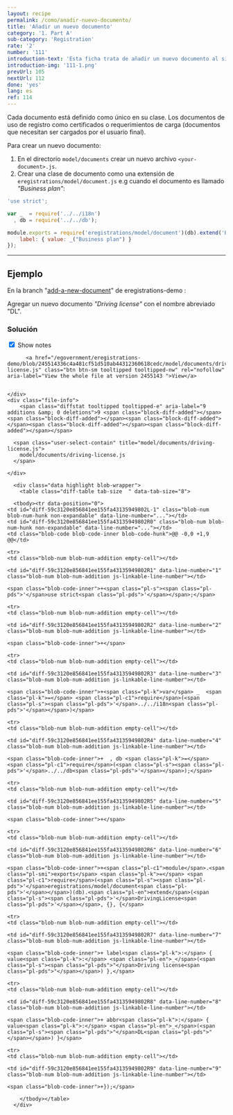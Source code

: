```yaml
---
layout: recipe
permalink: /como/anadir-nuevo-documento/
title: 'Añadir un nuevo documento'
category: '1. Part A'
sub-category: 'Registration'
rate: '2'
number: '111'
introduction-text: 'Esta ficha trata de añadir un nuevo documento al sistema para utilizarlo en un registro.'
introduction-img: '111-1.png'
prevUrl: 105
nextUrl: 112
done: 'yes'
lang: es
ref: 114
---
```



Cada documento está definido como único en su clase. Los documentos de uso de registro como certificados o requerimientos de carga (documentos que necesitan ser cargados por el usuario final).

Para crear un nuevo documento:

1. En el directorio `model/documents` crear un nuevo archivo `<your-document>.js`.
2. Crear una clase de documento como una extensión de `eregistrations/model/document.js` e.g cuando el documento es llamado *"Business plan"*:

```javascript
'use strict';

var _  = require('../../i18n')
  , db = require('../../db');

module.exports = require('eregistrations/model/document')(db).extend('BusinessPlan', {}, {
	label: { value: _("Business plan") }
});
```

---

## Ejemplo

En la branch "[add-a-new-document](https://github.com/egovernment/eregistrations-demo/tree/add-a-new-document)" de eregistrations-demo :

Agregar un nuevo documento *"Driving license"* con el nombre abreviado "DL".

### Solución

<div id="files" class="diff-view " onclick="window.open('https://github.com/egovernment/eregistrations-demo/compare/add-a-new-document...add-a-new-document-solution#files')">


<a name="diff-59c3120e856841ee155fa43135949802"></a>
<div id="diff-0" class="file js-details-container




             show-inline-notes
           ">
  <div class="file-header" data-path="model/documents/driving-license.js">
    <div class="file-actions">
        <span class="show-file-notes">
          <label>
            <input type="checkbox" checked="checked" class="js-toggle-file-notes">
            Show notes
          </label>
        </span>

          <a href="/egovernment/eregistrations-demo/blob/245514336c4a481cf51d510ab44312360618cedc/model/documents/driving-license.js" class="btn btn-sm tooltipped tooltipped-nw" rel="nofollow" aria-label="View the whole file at version 2455143 ">View</a>


    </div>
    <div class="file-info">
        <span class="diffstat tooltipped tooltipped-e" aria-label="9 additions &amp; 0 deletions">9 <span class="block-diff-added"></span><span class="block-diff-added"></span><span class="block-diff-added"></span><span class="block-diff-added"></span><span class="block-diff-added"></span></span>

      <span class="user-select-contain" title="model/documents/driving-license.js">
        model/documents/driving-license.js
      </span>

    </div>
  </div>

      <div class="data highlight blob-wrapper">
        <table class="diff-table tab-size  " data-tab-size="8">

      <tbody><tr data-position="0">
    <td id="diff-59c3120e856841ee155fa43135949802L-1" class="blob-num blob-num-hunk non-expandable" data-line-number="..."></td>
    <td id="diff-59c3120e856841ee155fa43135949802R0" class="blob-num blob-num-hunk non-expandable" data-line-number="..."></td>
    <td class="blob-code blob-code-inner blob-code-hunk">@@ -0,0 +1,9 @@</td>
  </tr>

    <tr>
    <td class="blob-num blob-num-addition empty-cell"></td>

    <td id="diff-59c3120e856841ee155fa43135949802R1" data-line-number="1" class="blob-num blob-num-addition js-linkable-line-number"></td>

  <td class="blob-code blob-code-addition">

    <span class="blob-code-inner">+<span class="pl-s"><span class="pl-pds">'</span>use strict<span class="pl-pds">'</span></span>;</span>

  </td>
</tr>


    <tr>
    <td class="blob-num blob-num-addition empty-cell"></td>

    <td id="diff-59c3120e856841ee155fa43135949802R2" data-line-number="2" class="blob-num blob-num-addition js-linkable-line-number"></td>

  <td class="blob-code blob-code-addition">

    <span class="blob-code-inner">+</span>

  </td>
</tr>


    <tr>
    <td class="blob-num blob-num-addition empty-cell"></td>

    <td id="diff-59c3120e856841ee155fa43135949802R3" data-line-number="3" class="blob-num blob-num-addition js-linkable-line-number"></td>

  <td class="blob-code blob-code-addition">

    <span class="blob-code-inner">+<span class="pl-k">var</span> _  <span class="pl-k">=</span> <span class="pl-c1">require</span>(<span class="pl-s"><span class="pl-pds">'</span>../../i18n<span class="pl-pds">'</span></span>)</span>

  </td>
</tr>


    <tr>
    <td class="blob-num blob-num-addition empty-cell"></td>

    <td id="diff-59c3120e856841ee155fa43135949802R4" data-line-number="4" class="blob-num blob-num-addition js-linkable-line-number"></td>

  <td class="blob-code blob-code-addition">

    <span class="blob-code-inner">+  , db <span class="pl-k">=</span> <span class="pl-c1">require</span>(<span class="pl-s"><span class="pl-pds">'</span>../../db<span class="pl-pds">'</span></span>);</span>

  </td>
</tr>


    <tr>
    <td class="blob-num blob-num-addition empty-cell"></td>

    <td id="diff-59c3120e856841ee155fa43135949802R5" data-line-number="5" class="blob-num blob-num-addition js-linkable-line-number"></td>

  <td class="blob-code blob-code-addition">

    <span class="blob-code-inner">+</span>

  </td>
</tr>


    <tr>
    <td class="blob-num blob-num-addition empty-cell"></td>

    <td id="diff-59c3120e856841ee155fa43135949802R6" data-line-number="6" class="blob-num blob-num-addition js-linkable-line-number"></td>

  <td class="blob-code blob-code-addition">

    <span class="blob-code-inner">+<span class="pl-c1">module</span>.<span class="pl-smi">exports</span> <span class="pl-k">=</span> <span class="pl-c1">require</span>(<span class="pl-s"><span class="pl-pds">'</span>eregistrations/model/document<span class="pl-pds">'</span></span>)(db).<span class="pl-en">extend</span>(<span class="pl-s"><span class="pl-pds">'</span>DrivingLicense<span class="pl-pds">'</span></span>, {}, {</span>

  </td>
</tr>


    <tr>
    <td class="blob-num blob-num-addition empty-cell"></td>

    <td id="diff-59c3120e856841ee155fa43135949802R7" data-line-number="7" class="blob-num blob-num-addition js-linkable-line-number"></td>

  <td class="blob-code blob-code-addition">

    <span class="blob-code-inner">+	label<span class="pl-k">:</span> { value<span class="pl-k">:</span> <span class="pl-en">_</span>(<span class="pl-s"><span class="pl-pds">"</span>Driving license<span class="pl-pds">"</span></span>) },</span>

  </td>
</tr>


    <tr>
    <td class="blob-num blob-num-addition empty-cell"></td>

    <td id="diff-59c3120e856841ee155fa43135949802R8" data-line-number="8" class="blob-num blob-num-addition js-linkable-line-number"></td>

  <td class="blob-code blob-code-addition">

    <span class="blob-code-inner">+	abbr<span class="pl-k">:</span> { value<span class="pl-k">:</span> <span class="pl-en">_</span>(<span class="pl-s"><span class="pl-pds">"</span>DL<span class="pl-pds">"</span></span>) }</span>

  </td>
</tr>


    <tr>
    <td class="blob-num blob-num-addition empty-cell"></td>

    <td id="diff-59c3120e856841ee155fa43135949802R9" data-line-number="9" class="blob-num blob-num-addition js-linkable-line-number"></td>

  <td class="blob-code blob-code-addition">

    <span class="blob-code-inner">+});</span>

  </td>
</tr>



        </tbody></table>
      </div>
</div>

</div>